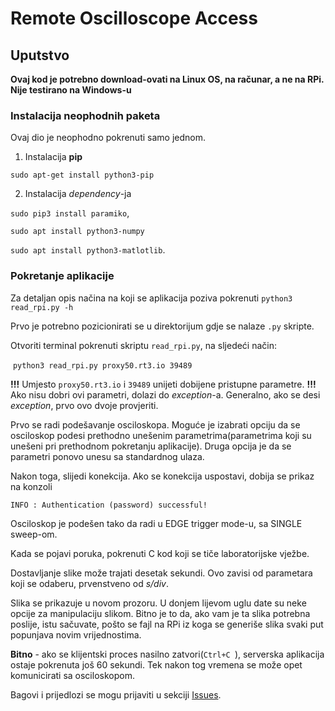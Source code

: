 # Remote Oscilloscope Access
## Uputstvo

**Ovaj kod je potrebno download-ovati na Linux OS, na računar, a ne na RPi. Nije testirano na Windows-u**

### Instalacija neophodnih paketa

Ovaj dio je neophodno pokrenuti samo jednom.

1. Instalacija **pip**

`sudo apt-get install python3-pip`

2. Instalacija *dependency*-ja 

`sudo pip3 install paramiko`, 

`sudo apt install python3-numpy`

`sudo apt install python3-matlotlib`. 

### Pokretanje aplikacije

Za detaljan opis načina na koji se aplikacija poziva pokrenuti `python3 read_rpi.py -h`

Prvo je potrebno pozicionirati se u direktorijum gdje se nalaze `.py` skripte.

Otvoriti terminal pokrenuti skriptu `read_rpi.py`, na sljedeći način:

​			`python3 read_rpi.py proxy50.rt3.io 39489`

**!!!** Umjesto `proxy50.rt3.io` i `39489` unijeti dobijene pristupne parametre. **!!!** Ako nisu dobri ovi parametri, dolazi do *exception*-a. Generalno, ako se desi *exception*, prvo ovo dvoje provjeriti.

Prvo se radi podešavanje osciloskopa. Moguće je izabrati opciju da se osciloskop podesi prethodno unešenim parametrima(parametrima koji su unešeni pri prethodnom pokretanju aplikacije). Druga opcija je da se parametri ponovo unesu sa standardnog ulaza.



Nakon toga, slijedi konekcija. Ako se konekcija uspostavi, dobija se prikaz na konzoli 

`INFO : Authentication (password) successful!`

Osciloskop je podešen tako da radi u EDGE trigger mode-u, sa SINGLE sweep-om.

Kada se pojavi poruka, pokrenuti C kod koji se tiče laboratorijske vježbe.

Dostavljanje slike može trajati desetak sekundi. Ovo zavisi od parametara koji se odaberu, prvenstveno od *s/div*. 

Slika se prikazuje u novom prozoru. U donjem lijevom uglu date su neke opcije za manipulaciju slikom. Bitno je to da, ako vam je ta slika potrebna poslije, istu sačuvate, pošto se fajl na RPi iz koga se generiše slika svaki put popunjava novim vrijednostima.

**Bitno** - ako se klijentski proces nasilno zatvori(`Ctrl+C `), serverska aplikacija ostaje pokrenuta još 60 sekundi. Tek nakon tog vremena se može opet komunicirati sa osciloskopom.

Bagovi i prijedlozi se mogu prijaviti u sekciji [Issues](https://github.com/smiljanic997/ikm-remote-osc/issues).
